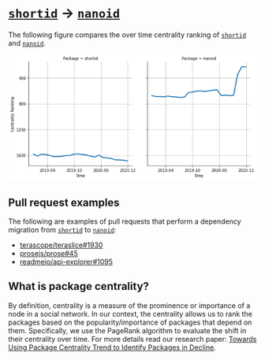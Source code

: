 # [`shortid`](https://www.npmjs.com/package/shortid) -> [`nanoid`](https://www.npmjs.com/package/nanoid)

The following figure compares the over time centrality ranking of [`shortid`](https://www.npmjs.com/package/shortid) and [`nanoid`](https://www.npmjs.com/package/nanoid).

![the centrality of shortid and nanoid](../figs/shortid_nanoid.png)

## Pull request examples

The following are examples of pull requests that perform a dependency migration from [`shortid`](https://www.npmjs.com/package/shortid) to [`nanoid`](https://www.npmjs.com/package/nanoid):

- [terascope/teraslice#1930](https://github.com/terascope/teraslice/pull/1930)
- [prosejs/prose#45](https://github.com/prosejs/prose/pull/45)
- [readmeio/api-explorer#1095](https://github.com/readmeio/api-explorer/pull/1095)

## What is package centrality?

By definition, centrality is a measure of the prominence or importance of a node in a social network.
In our context, the centrality allows us to rank the packages based on the popularity/importance of packages that depend on them.
Specifically, we use the PageRank algorithm to evaluate the shift in their centrality over time.
For more details read our research paper: [Towards Using Package Centrality Trend to Identify Packages in Decline](https://arxiv.org/abs/2107.10168).
